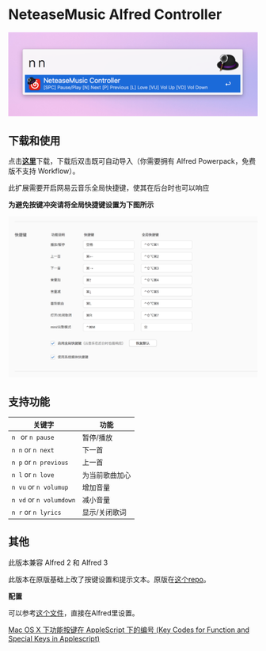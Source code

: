 # NeteaseMusic Alfred Controller

![Screenshot](./img/alfred-screenshot.png)

## 下载和使用

点击[**这里**](https://github.com/Ironaki/AW_NeteaseAlfredController/blob/master/NeteaseMusicController.alfredworkflow?raw=true)下载，下载后双击既可自动导入（你需要拥有 Alfred Powerpack，免费版不支持 Workflow）。

此扩展需要开启网易云音乐全局快捷键，使其在后台时也可以响应

**为避免按键冲突请将全局快捷键设置为下图所示**

![NeteaseMusic Keybinding](./img/netseat-music-setting.png)

## 支持功能

|关键字|功能|
|------|--------|
|`n ` or `n pause`|暂停/播放|
|`n n` or `n next`|下一首|
|`n p` or `n previous`|上一首|
|`n l` or `n love`|为当前歌曲加心|
|`n vu` or `n volumup`|增加音量|
|`n vd` or `n volumdown`|减小音量|
|`n r` or `n lyrics` |显示/关闭歌词|

## 其他

此版本兼容 Alfred 2 和 Alfred 3

此版本在原版基础上改了按键设置和提示文本。原版在[这个repo](https://github.com/li-xinyang/AW_NeteaseAlfredController)。

**配置**

可以参考[这个文件](./controller.applescript)，直接在Alfred里设置。

[Mac OS X 下功能按键在 AppleScript 下的编号 (Key Codes for Function and Special Keys in Applescript)](http://macbiblioblog.blogspot.sg/2014/12/key-codes-for-function-and-special-keys.html)
